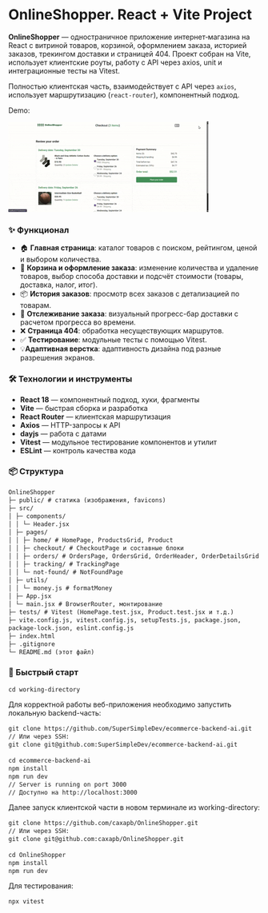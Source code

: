 # OnlineShopper. React + Vite Project

**OnlineShopper** — одностраничное приложение интернет‑магазина на React с витриной товаров, корзиной, оформлением заказа, историей заказов, трекингом доставки и страницей 404. Проект собран на Vite, использует клиентские роуты, работу с API через axios, unit и интеграционные тесты на Vitest.

Полностью клиентская часть, взаимодействует с API через `axios`, использует маршрутизацию (`react-router`), компонентный подход.

Demo:

![Demonstration](https://github.com/caxapb/OnlineShopper/blob/main/Website.gif?raw=true)


### ✨ Функционал

- 🏠 **Главная страница**: каталог товаров с поиском, рейтингом, ценой и выбором количества.
- 🛒 **Корзина и оформление заказа**: изменение количества и удаление товаров, выбор способа доставки и подсчёт стоимости (товары, доставка, налог, итог).
- 📦 **История заказов**: просмотр всех заказов с детализацией по товарам.
- 📍 **Отслеживание заказа**: визуальный прогресс-бар доставки с расчетом прогресса во времени.
- ❌ **Страница 404**: обработка несуществующих маршрутов.
- ✅ **Тестирование**: модульные тесты с помощью Vitest.
- 💡**Адаптивная верстка**: адаптивность дизайна под разные разрешения экранов.

### 🛠️ Технологии и инструменты

- **React 18** — компонентный подход, хуки, фрагменты
- **Vite** — быстрая сборка и разработка
- **React Router** — клиентская маршрутизация
- **Axios** — HTTP-запросы к API
- **dayjs** — работа с датами
- **Vitest** — модульное тестирование компонентов и утилит
- **ESLint** — контроль качества кода

### 📦 Структура
```
OnlineShopper
├─ public/ # статика (изображения, favicons)
├─ src/
│ ├─ components/
│ │ └─ Header.jsx
│ ├─ pages/
│ │ ├─ home/ # HomePage, ProductsGrid, Product
│ │ ├─ checkout/ # CheckoutPage и составные блоки
│ │ ├─ orders/ # OrdersPage, OrdersGrid, OrderHeader, OrderDetailsGrid
│ │ ├─ tracking/ # TrackingPage
│ │ └─ not-found/ # NotFoundPage
│ ├─ utils/
│ │ └─ money.js # formatMoney
│ ├─ App.jsx
│ └─ main.jsx # BrowserRouter, монтирование
├─ tests/ # Vitest (HomePage.test.jsx, Product.test.jsx и т.д.)
├─ vite.config.js, vitest.config.js, setupTests.js, package.json, package-lock.json, eslint.config.js
├─ index.html
├─ .gitignore
└─ README.md (этот файл)
```

### 🚀 Быстрый старт

```
cd working-directory
```

Для корректной работы веб-приложения необходимо запустить локальную backend-часть:
```
git clone https://github.com/SuperSimpleDev/ecommerce-backend-ai.git
// Или через SSH:
git clone git@github.com:SuperSimpleDev/ecommerce-backend-ai.git

cd ecommerce-backend-ai
npm install
npm run dev
// Server is running on port 3000
// Доступно на http://localhost:3000
```

Далее запуск клиентской части в новом терминале из working-directory:
```
git clone https://github.com/caxapb/OnlineShopper.git
// Или через SSH:
git clone git@github.com:caxapb/OnlineShopper.git

cd OnlineShopper
npm install
npm run dev
```

Для тестирования:
```
npx vitest
```
